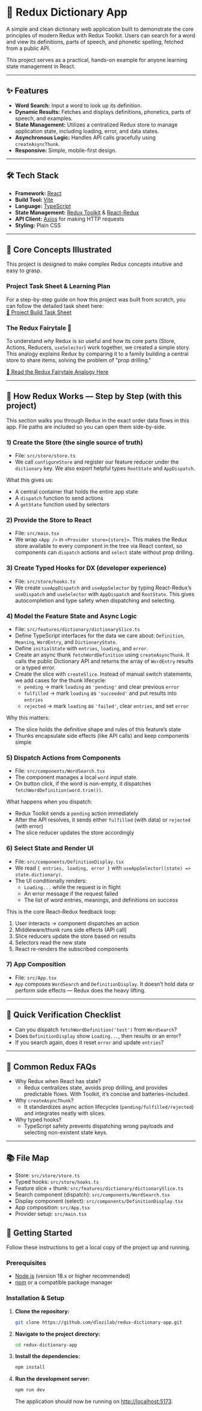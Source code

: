 
# 📖 Redux Dictionary App

A simple and clean dictionary web application built to demonstrate the core principles of modern Redux with Redux Toolkit. Users can search for a word and view its definitions, parts of speech, and phonetic spelling, fetched from a public API.  

This project serves as a practical, hands-on example for anyone learning state management in React.  

---

## ✨ Features
- **Word Search:** Input a word to look up its definition.  
- **Dynamic Results:** Fetches and displays definitions, phonetics, parts of speech, and examples.  
- **State Management:** Utilizes a centralized Redux store to manage application state, including loading, error, and data states.  
- **Asynchronous Logic:** Handles API calls gracefully using `createAsyncThunk`.  
- **Responsive:** Simple, mobile-first design.  

---

## 🛠️ Tech Stack
- **Framework:** [React](https://reactjs.org/)  
- **Build Tool:** [Vite](https://vitejs.dev/)  
- **Language:** [TypeScript](https://www.typescriptlang.org/)  
- **State Management:** [Redux Toolkit](https://redux-toolkit.js.org/) & [React-Redux](https://react-redux.js.org/)  
- **API Client:** [Axios](https://axios-http.com/) for making HTTP requests  
- **Styling:** Plain CSS  

---

## 🧠 Core Concepts Illustrated
This project is designed to make complex Redux concepts intuitive and easy to grasp.  

### Project Task Sheet & Learning Plan
For a step-by-step guide on how this project was built from scratch, you can follow the detailed task sheet here:  
[🔗 Project Build Task Sheet](https://docs.google.com/document/d/1JXp-NHJz7-rd7rQ8b02X38qm7dcrugh1AXuKHVc1Tck/edit?usp=drive_link)  

### The Redux Fairytale 🏰
To understand *why* Redux is so useful and how its core parts (Store, Actions, Reducers, `useSelector`) work together, we created a simple story. This analogy explains Redux by comparing it to a family building a central store to share items, solving the problem of "prop drilling."  

[🔗 Read the Redux Fairytale Analogy Here](https://docs.google.com/document/d/1xhsnvB-m90zo7C8lxv8kCu5BPWwigN5Ehqg7oruufOw/edit?usp=drive_link)  

---

## 🧩 How Redux Works — Step by Step (with this project)
This section walks you through Redux in the exact order data flows in this app. File paths are included so you can open them side-by-side.

### 1) Create the Store (the single source of truth)
- File: `src/store/store.ts`
- We call `configureStore` and register our feature reducer under the `dictionary` key. We also export helpful types `RootState` and `AppDispatch`.

What this gives us:
- A central container that holds the entire app state
- A `dispatch` function to send actions
- A `getState` function used by selectors

### 2) Provide the Store to React
- File: `src/main.tsx`
- We wrap `<App />` in `<Provider store={store}>`. This makes the Redux store available to every component in the tree via React context, so components can `dispatch` actions and `select` state without prop drilling.

### 3) Create Typed Hooks for DX (developer experience)
- File: `src/store/hooks.ts`
- We create `useAppDispatch` and `useAppSelector` by typing React-Redux’s `useDispatch` and `useSelector` with `AppDispatch` and `RootState`. This gives autocompletion and type safety when dispatching and selecting.

### 4) Model the Feature State and Async Logic
- File: `src/features/dictionary/dictionarySlice.ts`
- Define TypeScript interfaces for the data we care about: `Definition`, `Meaning`, `WordEntry`, and `DictionaryState`.
- Define `initialState` with `entries`, `loading`, and `error`.
- Create an async thunk `fetchWordDefinition` using `createAsyncThunk`. It calls the public Dictionary API and returns the array of `WordEntry` results or a typed error.
- Create the slice with `createSlice`. Instead of manual switch statements, we add cases for the thunk lifecycle:
  - `pending` → mark `loading` as `'pending'` and clear previous `error`
  - `fulfilled` → mark `loading` as `'succeeded'` and put results into `entries`
  - `rejected` → mark `loading` as `'failed'`, clear `entries`, and set `error`

Why this matters:
- The slice holds the definitive shape and rules of this feature’s state
- Thunks encapsulate side effects (like API calls) and keep components simple

### 5) Dispatch Actions from Components
- File: `src/components/WordSearch.tsx`
- The component manages a local `word` input state.
- On button click, if the word is non-empty, it dispatches `fetchWordDefinition(word.trim())`.

What happens when you dispatch:
- Redux Toolkit sends a `pending` action immediately
- After the API resolves, it sends either `fulfilled` (with data) or `rejected` (with error)
- The slice reducer updates the store accordingly

### 6) Select State and Render UI
- File: `src/components/DefinitionDisplay.tsx`
- We read `{ entries, loading, error }` with `useAppSelector((state) => state.dictionary)`.
- The UI conditionally renders:
  - `Loading...` while the request is in flight
  - An error message if the request failed
  - The list of word entries, meanings, and definitions on success

This is the core React-Redux feedback loop:
1. User interacts → component dispatches an action
2. Middleware/thunk runs side effects (API call)
3. Slice reducers update the store based on results
4. Selectors read the new state
5. React re-renders the subscribed components

### 7) App Composition
- File: `src/App.tsx`
- `App` composes `WordSearch` and `DefinitionDisplay`. It doesn’t hold data or perform side effects — Redux does the heavy lifting.

---

## 🧪 Quick Verification Checklist
- Can you dispatch `fetchWordDefinition('test')` from `WordSearch`?
- Does `DefinitionDisplay` show `Loading...`, then results or an error?
- If you search again, does it reset `error` and update `entries`?

---

## 🧭 Common Redux FAQs
- Why Redux when React has state?  
  - Redux centralizes state, avoids prop drilling, and provides predictable flows. With Toolkit, it’s concise and batteries-included.
- Why `createAsyncThunk`?  
  - It standardizes async action lifecycles (`pending/fulfilled/rejected`) and integrates neatly with slices.
- Why typed hooks?  
  - TypeScript safety prevents dispatching wrong payloads and selecting non-existent state keys.

---

## 📚 File Map
- Store: `src/store/store.ts`
- Typed hooks: `src/store/hooks.ts`
- Feature slice + thunk: `src/features/dictionary/dictionarySlice.ts`
- Search component (dispatch): `src/components/WordSearch.tsx`
- Display component (select): `src/components/DefinitionDisplay.tsx`
- App composition: `src/App.tsx`
- Provider setup: `src/main.tsx`

## 🚀 Getting Started
Follow these instructions to get a local copy of the project up and running.  

### Prerequisites
- [Node.js](https://nodejs.org/) (version 18.x or higher recommended)  
- [npm](https://www.npmjs.com/) or a compatible package manager  

### Installation & Setup
1. **Clone the repository:**  
   ```bash
   git clone https://github.com/dlozilab/redux-dictionary-app.git
   ```

2. **Navigate to the project directory:**

   ```bash
   cd redux-dictionary-app
   ```

3. **Install the dependencies:**

   ```bash
   npm install
   ```

4. **Run the development server:**

   ```bash
   npm run dev
   ```

   The application should now be running on [http://localhost:5173](http://localhost:5173).




